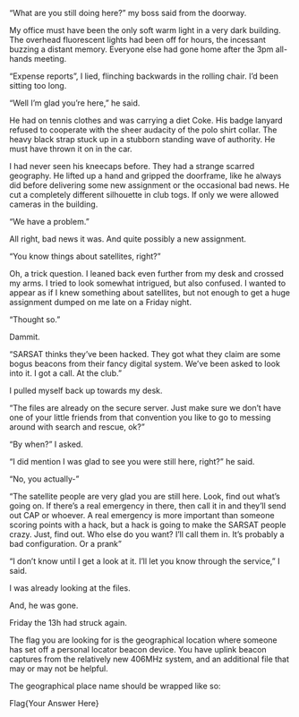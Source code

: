 “What are you still doing here?” my boss said from the doorway.

My office must have been the only soft warm light in a very dark building. The overhead fluorescent lights had been off for hours, the incessant buzzing a distant memory. Everyone else had gone home after the 3pm all-hands meeting.

“Expense reports”, I lied, flinching backwards in the rolling chair. I’d been sitting too long. 

“Well I’m glad you’re here,” he said. 

He had on tennis clothes and was carrying a diet Coke. His badge lanyard refused to cooperate with the sheer audacity of the polo shirt collar. The heavy black strap stuck up in a stubborn standing wave of authority. He must have thrown it on in the car. 

I had never seen his kneecaps before. They had a strange scarred geography. He lifted up a hand and gripped the doorframe, like he always did before delivering some new assignment or the occasional bad news. He cut a completely different silhouette in club togs. If only we were allowed cameras in the building.

“We have a problem.” 

All right, bad news it was. And quite possibly a new assignment.

“You know things about satellites, right?”

Oh, a trick question. I leaned back even further from my desk and crossed my arms. I tried to look somewhat intrigued, but also confused. I wanted to appear as if I knew something about satellites, but not enough to get a huge assignment dumped on me late on a Friday night. 

“Thought so.”

Dammit.

“SARSAT thinks they’ve been hacked. They got what they claim are some bogus beacons from their fancy digital system. We’ve been asked to look into it. I got a call. At the club.”

I pulled myself back up towards my desk. 

“The files are already on the secure server. Just make sure we don’t have one of your little friends from that convention you like to go to messing around with search and rescue, ok?”

“By when?” I asked.

“I did mention I was glad to see you were still here, right?” he said.

“No, you actually-”

“The satellite people are very glad you are still here. Look, find out what’s going on. If there’s a real emergency in there, then call it in and they’ll send out CAP or whoever. A real emergency is more important than someone scoring points with a hack, but a hack is going to make the SARSAT people crazy. Just, find out. Who else do you want? I’ll call them in. It’s probably a bad configuration. Or a prank” 

“I don’t know until I get a look at it. I’ll let you know through the service,” I said. 

I was already looking at the files. 

And, he was gone.

Friday the 13h had struck again.

The flag you are looking for is the geographical location where someone has set off a personal locator beacon device. You have uplink beacon captures from the relatively new 406MHz system, and an additional file that may or may not be helpful. 

The geographical place name should be wrapped like so:

Flag{Your Answer Here}
